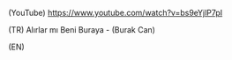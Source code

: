 (YouTube) https://www.youtube.com/watch?v=bs9eYjlP7pI

(TR) Alırlar mı Beni Buraya - (Burak Can)

(EN)
